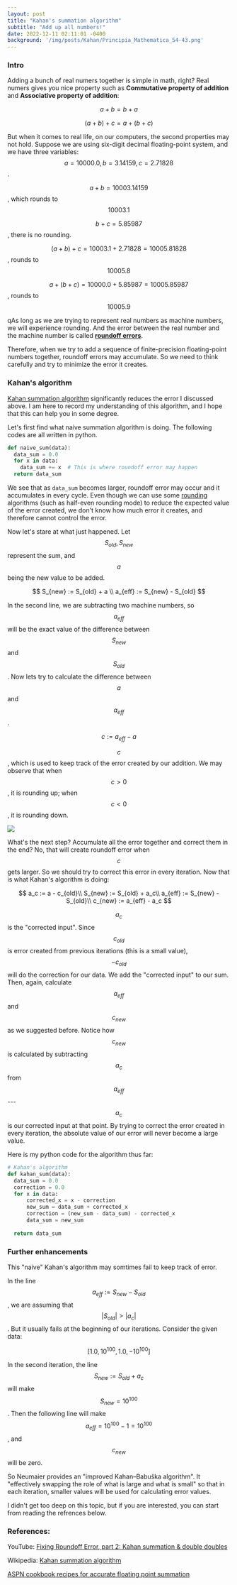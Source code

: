 ```yaml
---
layout: post
title: "Kahan's summation algorithm"
subtitle: "Add up all numbers!"
date: 2022-12-11 02:11:01 -0400
background: '/img/posts/Kahan/Principia_Mathematica_54-43.png'
---
```

### Intro

Adding a bunch of real numers together is simple in math, right? Real numers gives you nice property such as **Commutative property of addition** and **Associative property of addition**:

$$
a + b = b + a
$$

$$
(a + b) + c = a + (b + c)
$$

But when it comes to real life, on our computers, the second properties may not hold. Suppose we are using six-digit decimal floating-point system, and we have three variables: $$a = 10000.0, b = 3.14159, c = 2.71828$$.

$$a + b = 10003.14159$$, which rounds to $$10003.1$$

$$b + c = 5.85987$$, there is no rounding.

$$(a + b) + c = 10003.1 + 2.71828 = 10005.81828$$, rounds to $$10005.8$$

$$a + (b + c) = 10000.0 + 5.85987 = 10005.85987$$, rounds to $$10005.9$$

qAs long as we are trying to represent real numbers as machine numbers, we will experience rounding. And the error between the real number and the machine number is called **[roundoff errors](https://en.wikipedia.org/wiki/Round-off_error)**. 

Therefore, when we try to add a sequence of finite-precision floating-point numbers together, roundoff errors may accumulate. So we need to think carefully and try to minimize the error it creates. 

### Kahan's algorithm

[Kahan summation algorithm](https://en.wikipedia.org/wiki/Kahan_summation_algorithm) significantly reduces the error I discussed above. I am here to record my understanding of this algorithm, and I hope that this can help you in some degree. 

Let's first find what naive summation algorithm is doing. The following codes are all written in python. 

```python
def naive_sum(data):
  data_sum = 0.0
  for x in data:
    data_sum += x  # This is where roundoff error may happen
  return data_sum
```

We see that as `data_sum` becomes larger, roundoff error may occur and it accumulates in every cycle. Even though we can use some [rounding](https://en.wikipedia.org/wiki/Rounding) algorithms (such as half-even rounding mode) to reduce the expected value of the error created, we don't know how much error it creates, and therefore cannot control the error. 

Now let's stare at what just happened. Let $$S_{old}, S_{new}$$ represent the sum, and $$a$$ being the new value to be added. 

$$
S_{new} := S_{old} + a \\ 
a_{eff} := S_{new} - S_{old}
$$

In the second line, we are subtracting two machine numbers, so $$a_{eff}$$ will be the exact value of the difference between $$S_{new}$$ and $$S_{old}$$. Now lets try to calculate the difference between $$a$$ and $$a_{eff}$$. 

$$
c := a_{eff} - a
$$

$$c$$, which is used to keep track of the error created by our addition. We may observe that when $$c>0$$, it is rounding up; when $$c<0$$, it is rounding down.

<img class="img-fluid" src="/img/posts/Kahan/kahan01.png">

What's the next step? Accumulate all the error together and correct them in the end? No, that will create roundoff error when $$c$$ gets larger. So we should try to correct this error in every iteration. Now that is what Kahan's algorithm is doing: 

$$
a_c := a - c_{old}\\
S_{new} := S_{old} + a_c\\
a_{eff} := S_{new} - S_{old}\\
c_{new} := a_{eff} - a_c
$$



$$a_c$$ is the "corrected input". Since $$c_{old}$$ is error created from previous iterations (this is a small value), $$-c_{old}$$ will do the correction for our data. We add the "corrected input" to our sum. Then, again, calculate $$a_{eff}$$ and $$c_{new}$$ as we suggested before. Notice how $$c_{new}$$ is calculated by subtracting $$a_c$$ from $$a_{eff}$$ --- $$a_c$$ is our corrected input at that point. By trying to correct the error created in every iteration, the absolute value of our error will never become a large value. 

Here is my python code for the algorithm thus far:

```python
# Kahan's algorithm
def kahan_sum(data):
  data_sum = 0.0
  correction = 0.0
  for x in data:
      corrected_x = x - correction
      new_sum = data_sum + corrected_x
      correction = (new_sum - data_sum) - corrected_x
      data_sum = new_sum
  
  return data_sum
```


### Further enhancements

This "naive" Kahan's algorithm may somtimes fail to keep track of error. 

In the line $$a_{eff} := S_{new} - S_{old}$$, we are assuming that $$|S_{old}| > |a_c|$$. 
But it usually fails at the beginning of our iterations. Consider the given data:

$$
[1.0, 10^{100}, 1.0, -10^{100}]
$$

In the second iteration, the line $$S_{new} := S_{old} + a_c$$ will make $$S_{new} = 10^{100}$$. Then the following line will make $$a_{eff} = 10^{100} - 1 = 10^{100}$$, and $$c_{new}$$ will be zero.

So Neumaier provides an "improved Kahan–Babuška algorithm". It "effectively swapping the role of what is large and what is small" so that in each iteration, smaller values will be used for calculating error values. 

I didn't get too deep on this topic, but if you are interested, you can start from reading the refrences below. 

### References:

YouTube: [Fixing Roundoff Error, part 2: Kahan summation & double doubles](https://youtu.be/fojaJcAk1sQ)

Wikipedia: [Kahan summation algorithm](https://en.wikipedia.org/wiki/Kahan_summation_algorithm)

[ASPN cookbook recipes for accurate floating point summation](https://code.activestate.com/recipes/393090/)
